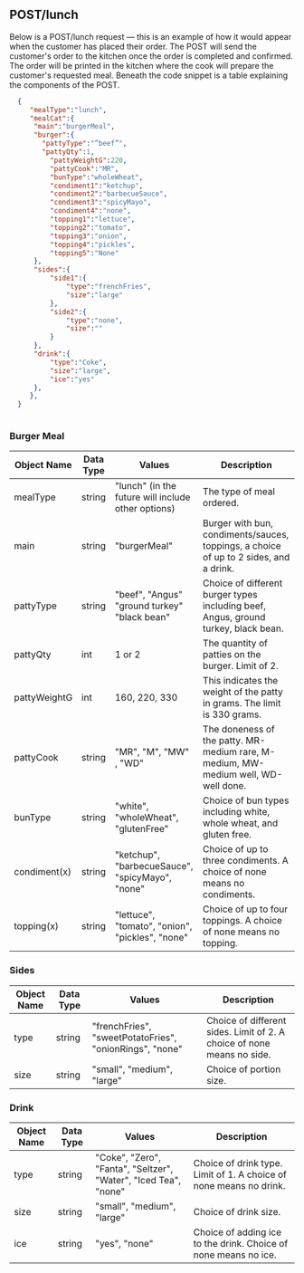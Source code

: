 ## POST/lunch 

Below is a POST/lunch request &mdash; this is an example of how it would appear when the customer has placed their order.
The POST will send the customer's order to the kitchen once the order is completed and confirmed. 
The order will be printed in the kitchen where the cook will prepare the customer's requested meal. 
Beneath the code snippet is a table explaining the components of the POST.


``` JSON
  {
     "mealType":"lunch",
     "mealCat":{
  	  "main":"burgerMeal",
  	  "burger":{
        "pattyType":"”beef”",
        "pattyQty":1,
     	  "pattyWeightG":220,
     	  "pattyCook":"MR",
     	  "bunType":"wholeWheat",
     	  "condiment1":"ketchup",
     	  "condiment2":"barbecueSauce",
          "condiment3":"spicyMayo",
          "condiment4":"none",
     	  "topping1":"lettuce",
          "topping2":"tomato",
     	  "topping3":"onion",
          "topping4":"pickles",
     	  "topping5":"None"
  	  },
  	  "sides":{
     	  "side1":{
        	  "type":"frenchFries",
        	  "size":"large"
     	  },
     	  "side2":{
        	  "type":"none",
        	  "size":""
     	  }
  	  },
  	  "drink":{
     	  "type":"Coke",
     	  "size":"large",
     	  "ice":"yes"
  	  },
     },
  }
  
```

### Burger Meal

| Object Name   | Data Type     | Values     | Description    |
| ------------- | ------------- | ---------- | ------------- |
| mealType      | string        | "lunch" (in the future will include other options) | The type of meal ordered. |
| main          | string        | "burgerMeal" |Burger with bun, condiments/sauces, toppings, a choice of up to 2 sides, and a drink. |
| pattyType     | string    	| "beef", "Angus" "ground turkey" "black bean" | Choice of different burger types including beef, Angus, ground turkey, black bean. |   
| pattyQty      	| int       	| 1 or 2                            | The quantity of patties on the burger. Limit of 2. 	|
| pattyWeightG  	| int       	| 160, 220, 330                         	| This indicates the weight of the patty in grams. The limit is 330 grams.             	|
| pattyCook     	| string    	| "MR", "M", "MW" , "WD"                | The doneness of the patty. MR-medium rare, M-medium, MW-medium well, WD-well done.                    	|
| bunType       	| string    	| "white", "wholeWheat", "glutenFree"               	| Choice of bun types including white, whole wheat, and gluten free.        	|
| condiment(x) 	| string    	| "ketchup", "barbecueSauce", "spicyMayo", "none"  	| Choice of up to three condiments. A choice of none means no condiments.              	|
| topping(x)   	| string    	| "lettuce", "tomato", "onion", "pickles", "none" 	| Choice of up to four toppings. A choice of none means no topping.                 	|

### Sides

| Object Name   | Data Type     | Values     | Description    |
| ------------- | ------------- | ---------- | ------------- |
| type       	| string    	| "frenchFries", "sweetPotatoFries", "onionRings", "none" 	| Choice of different sides. Limit of 2. A choice of none means no side.	|
| size       	| string    	| "small", "medium", "large"                        	| Choice of portion size.            	|

### Drink

| Object Name   | Data Type     | Values     | Description    |
| ------------- | ------------- | ---------- | ------------- |
| type       	| string    	| "Coke", "Zero", "Fanta", "Seltzer", "Water", "Iced Tea", "none" 	| Choice of drink type. Limit of 1. A choice of none means no drink.        	|
| size       	| string    	| "small", "medium", "large"                    	| Choice of drink size.              	|
| ice        	| string    	| "yes", "none"                                 	| Choice of adding ice to the drink. Choice of none means no ice.	|


